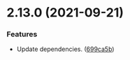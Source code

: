 # 2.13.0 (2021-09-21)


### Features

* Update dependencies. ([699ca5b](https://github.com/bscotch/stitch/commit/699ca5be5c515d27eab198a21971f92500b4c646))



